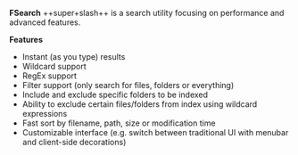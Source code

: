 **FSearch** ++super+slash++ is a search utility focusing on performance and advanced features.


**Features**

- Instant (as you type) results
- Wildcard support
- RegEx support
- Filter support (only search for files, folders or everything)
- Include and exclude specific folders to be indexed
- Ability to exclude certain files/folders from index using wildcard expressions
- Fast sort by filename, path, size or modification time
- Customizable interface (e.g. switch between traditional UI with menubar and client-side decorations)
